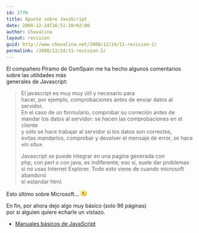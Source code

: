 ```yaml
---
id: 2776
title: Apunte sobre JavaScript
date: 2008-12-24T16:51:18+02:00
author: Chavalina
layout: revision
guid: http://www.chavalina.net/2008/12/24/11-revision-2/
permalink: /2008/12/24/11-revision-2/
---
```

<p align="left">
  El compa&ntilde;ero <span class="alguien">Píramo</span> de GsmSpain me ha hecho algunos comentarios sobre las utilidades más<br /> generales de Javascript:
</p>

> <p align="left">
>   El javascript es muy muy útil y necesario para<br /> hacer, por ejemplo, comprobaciones antes de enviar datos al servidor.<br /> En el caso de un formulario, comprobar su correción antes de<br /> mandar los datos al servidor: se hacen las comprobaciones en el cliente<br /> y sólo se hace trabajar al servidor si los datos son correctos,<br /> evitas mandarlos, comprobar y devolver el mensaje de error, se hace<br /> «in situ».
> </p>
> 
> <p align="left">
>   Javascript se puede integrar en una pagina generada con<br /> php, con perl o con java, es indiferente; eso si, suele dar problemas<br /> si no usas Internet Explorer. Todo esto viene de cuando microsoft abandonó<br /> el estandar html.
> </p>

<p align="left">
  Esto último sobre Microsoft… <img src="./imagenes/emoticonos/confuso.gif"  alt="emo" />
</p>

<p align="left">
  En fin, por ahora dejo algo muy básico (solo 96 páginas)<br /> por si alguien quiere echarle un vistazo.
</p>

  * <a href="ficheros/ficheros.php#javascript" target="_blank">Manuales básicos de JavaScript</a>